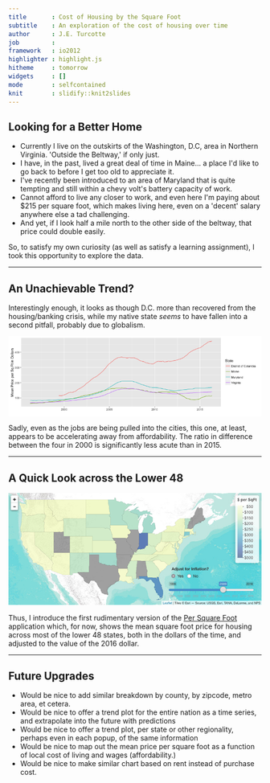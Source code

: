 ```yaml
--- 
title       : Cost of Housing by the Square Foot
subtitle    : An exploration of the cost of housing over time
author      : J.E. Turcotte
job         : 
framework   : io2012   
highlighter : highlight.js 
hitheme     : tomorrow
widgets     : []           
mode        : selfcontained 
knit        : slidify::knit2slides
--- 
```


## Looking for a Better Home

* Currently I live on the outskirts of the Washington, D.C, area in Northern Virginia.  'Outside the Beltway,' if only just.
* I have, in the past, lived a great deal of time in Maine... a place I'd like to go back to before I get too old to appreciate it.
* I've recently been introduced to an area of Maryland that is quite tempting and still within a chevy volt's battery capacity of work.
* Cannot afford to live any closer to work, and even here I'm paying about $215 per square foot, which makes living here, even on a 'decent' salary anywhere else a tad challenging.
* And yet, if I look half a mile north to the other side of the beltway, that price could double easily.

So, to satisfy my own curiosity (as well as satisfy a learning assignment), I took this opportunity to explore the data.

---

## An Unachievable Trend?

Interestingly enough, it looks as though D.C. more than recovered from the housing/banking crisis, while my native state *seems* to have fallen into a second pitfall, probably due to globalism.

<img src="assets/fig/simple plot-1.png" title="plot of chunk simple plot" alt="plot of chunk simple plot" style="display: block; margin: auto;" />

Sadly, even as the jobs are being pulled into the cities, this one, at least, appears to be accelerating away from affordability.  The ratio in difference between the four in 2000 is significantly less acute than in 2015.

---

## A Quick Look across the Lower 48

![A Screenshot of Per-Square-Foot](assets/img/screenshot.png)

Thus, I introduce the first rudimentary version of the [Per Square Foot](https://jeturcotte.shinyapps.io/per-square-foot/) application which, for now, shows the mean square foot price for housing across most of the lower 48 states, both in the dollars of the time, and adjusted to the value of the 2016 dollar.

---

## Future Upgrades

* Would be nice to add similar breakdown by county, by zipcode, metro area, et cetera.
* Would be nice to offer a trend plot for the entire nation as a time series, and extrapolate into the future with predictions
* Would be nice to offer a trend plot, per state or other regionality, perhaps even in each popup, of the same information
* Would be nice to map out the mean price per square foot as a function of local cost of living and wages (affordability.)
* Would be nice to make similar chart based on rent instead of purchase cost.


